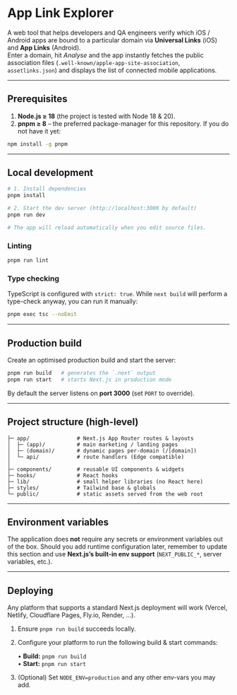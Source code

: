 # App Link Explorer

A web tool that helps developers and QA engineers verify which iOS / Android apps are bound to a particular domain via **Universal Links** (iOS) and **App Links** (Android).  
Enter a domain, hit _Analyse_ and the app instantly fetches the public association files (`.well-known/apple-app-site-association`, `assetlinks.json`) and displays the list of connected mobile applications.

---

## Prerequisites

1. **Node.js ≥ 18** (the project is tested with Node 18 & 20).
2. **pnpm ≥ 8** – the preferred package-manager for this repository. If you do not have it yet:

```bash
npm install -g pnpm
```

---

## Local development

```bash
# 1. Install dependencies
pnpm install

# 2. Start the dev server (http://localhost:3000 by default)
pnpm run dev

# The app will reload automatically when you edit source files.
```

### Linting

```bash
pnpm run lint
```

### Type checking

TypeScript is configured with `strict: true`. While `next build` will perform a type-check anyway, you can run it manually:

```bash
pnpm exec tsc --noEmit
```

---

## Production build

Create an optimised production build and start the server:

```bash
pnpm run build   # generates the `.next` output
pnpm run start   # starts Next.js in production mode
```

By default the server listens on **port 3000** (set `PORT` to override).

---

## Project structure (high-level)

```
├─ app/               # Next.js App Router routes & layouts
│  ├─ (app)/          # main marketing / landing pages
│  ├─ (domain)/       # dynamic pages per-domain (/[domain])
│  └─ api/            # route handlers (Edge compatible)
│
├─ components/        # reusable UI components & widgets
├─ hooks/             # React hooks
├─ lib/               # small helper libraries (no React here)
├─ styles/            # Tailwind base & globals
└─ public/            # static assets served from the web root
```

---

## Environment variables

The application does **not** require any secrets or environment variables out of the box. Should you add runtime configuration later, remember to update this section and use **Next.js’s built-in env support** (`NEXT_PUBLIC_*`, server variables, etc.).

---

## Deploying

Any platform that supports a standard Next.js deployment will work (Vercel, Netlify, Cloudflare Pages, Fly.io, Render, …).

1. Ensure `pnpm run build` succeeds locally.
2. Configure your platform to run the following build & start commands:

   • **Build:** `pnpm run build`  
   • **Start:** `pnpm run start`

3. (Optional) Set `NODE_ENV=production` and any other env-vars you may add.
